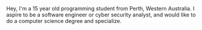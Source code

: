 Hey, I'm a 15 year old programming student from Perth, Western Australia. I aspire to be a software engineer or cyber security analyst, and would like to do a computer science
degree and specialize.
